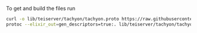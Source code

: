 To get and build the files run
```bash
curl -o lib/teiserver/tachyon/tachyon.proto https://raw.githubusercontent.com/beyond-all-reason/tachyon/master/protos/tachyon.proto
protoc --elixir_out=gen_descriptors=true:. lib/teiserver/tachyon/tachyon.proto
```
